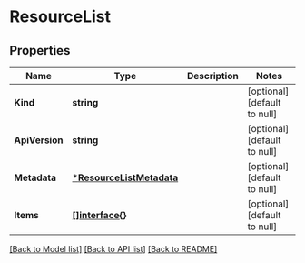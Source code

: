 # ResourceList

## Properties
Name | Type | Description | Notes
------------ | ------------- | ------------- | -------------
**Kind** | **string** |  | [optional] [default to null]
**ApiVersion** | **string** |  | [optional] [default to null]
**Metadata** | [***ResourceListMetadata**](ResourceListMetadata.md) |  | [optional] [default to null]
**Items** | [**[]interface{}**](interface{}.md) |  | [optional] [default to null]

[[Back to Model list]](../README.md#documentation-for-models) [[Back to API list]](../README.md#documentation-for-api-endpoints) [[Back to README]](../README.md)


